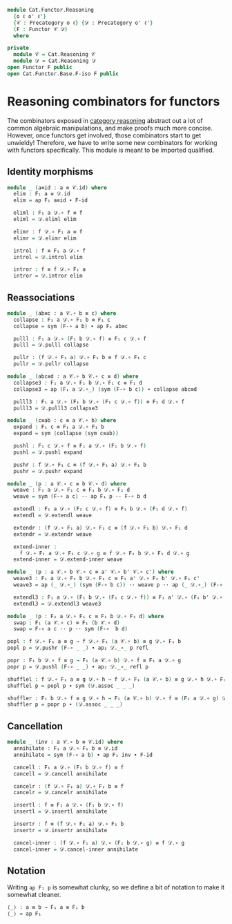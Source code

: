 <!--
```agda
open import 1Lab.Path

open import Cat.Base

import Cat.Functor.Base
import Cat.Reasoning
```
-->

```agda
module Cat.Functor.Reasoning
  {o ℓ o' ℓ'}
  {𝒞 : Precategory o ℓ} {𝒟 : Precategory o' ℓ'}
  (F : Functor 𝒞 𝒟)
  where

private
  module 𝒞 = Cat.Reasoning 𝒞
  module 𝒟 = Cat.Reasoning 𝒟
open Functor F public
open Cat.Functor.Base.F-iso F public
```

<!--
```agda
private variable
  A B C : 𝒞.Ob
  a a' b b' c c' d : 𝒞.Hom A B
  X Y Z : 𝒟.Ob
  f g h i : 𝒟.Hom X Y
```
-->


# Reasoning combinators for functors

The combinators exposed in [category reasoning] abstract out a lot of common
algebraic manipulations, and make proofs much more concise. However, once functors
get involved, those combinators start to get unwieldy! Therefore, we have
to write some new combinators for working with functors specifically.
This module is meant to be imported qualified.

[category reasoning]: Cat.Reasoning.html

## Identity morphisms

```agda
module _ (a≡id : a ≡ 𝒞.id) where
  elim : F₁ a ≡ 𝒟.id
  elim = ap F₁ a≡id ∙ F-id

  eliml : F₁ a 𝒟.∘ f ≡ f
  eliml = 𝒟.eliml elim

  elimr : f 𝒟.∘ F₁ a ≡ f
  elimr = 𝒟.elimr elim

  introl : f ≡ F₁ a 𝒟.∘ f
  introl = 𝒟.introl elim

  intror : f ≡ f 𝒟.∘ F₁ a
  intror = 𝒟.intror elim
```

## Reassociations

```agda
module _ (ab≡c : a 𝒞.∘ b ≡ c) where
  collapse : F₁ a 𝒟.∘ F₁ b ≡ F₁ c
  collapse = sym (F-∘ a b) ∙ ap F₁ ab≡c

  pulll : F₁ a 𝒟.∘ (F₁ b 𝒟.∘ f) ≡ F₁ c 𝒟.∘ f
  pulll = 𝒟.pulll collapse

  pullr : (f 𝒟.∘ F₁ a) 𝒟.∘ F₁ b ≡ f 𝒟.∘ F₁ c
  pullr = 𝒟.pullr collapse

module _ (abc≡d : a 𝒞.∘ b 𝒞.∘ c ≡ d) where
  collapse3 : F₁ a 𝒟.∘ F₁ b 𝒟.∘ F₁ c ≡ F₁ d
  collapse3 = ap (F₁ a 𝒟.∘_) (sym (F-∘ b c)) ∙ collapse abc≡d

  pulll3 : F₁ a 𝒟.∘ (F₁ b 𝒟.∘ (F₁ c 𝒟.∘ f)) ≡ F₁ d 𝒟.∘ f
  pulll3 = 𝒟.pulll3 collapse3

module _ (c≡ab : c ≡ a 𝒞.∘ b) where
  expand : F₁ c ≡ F₁ a 𝒟.∘ F₁ b
  expand = sym (collapse (sym c≡ab))

  pushl : F₁ c 𝒟.∘ f ≡ F₁ a 𝒟.∘ (F₁ b 𝒟.∘ f)
  pushl = 𝒟.pushl expand

  pushr : f 𝒟.∘ F₁ c ≡ (f 𝒟.∘ F₁ a) 𝒟.∘ F₁ b
  pushr = 𝒟.pushr expand

module _ (p : a 𝒞.∘ c ≡ b 𝒞.∘ d) where
  weave : F₁ a 𝒟.∘ F₁ c ≡ F₁ b 𝒟.∘ F₁ d
  weave = sym (F-∘ a c) ·· ap F₁ p ·· F-∘ b d

  extendl : F₁ a 𝒟.∘ (F₁ c 𝒟.∘ f) ≡ F₁ b 𝒟.∘ (F₁ d 𝒟.∘ f)
  extendl = 𝒟.extendl weave

  extendr : (f 𝒟.∘ F₁ a) 𝒟.∘ F₁ c ≡ (f 𝒟.∘ F₁ b) 𝒟.∘ F₁ d
  extendr = 𝒟.extendr weave

  extend-inner :
    f 𝒟.∘ F₁ a 𝒟.∘ F₁ c 𝒟.∘ g ≡ f 𝒟.∘ F₁ b 𝒟.∘ F₁ d 𝒟.∘ g
  extend-inner = 𝒟.extend-inner weave

module _ (p : a 𝒞.∘ b 𝒞.∘ c ≡ a' 𝒞.∘ b' 𝒞.∘ c') where
  weave3 : F₁ a 𝒟.∘ F₁ b 𝒟.∘ F₁ c ≡ F₁ a' 𝒟.∘ F₁ b' 𝒟.∘ F₁ c'
  weave3 = ap (_ 𝒟.∘_) (sym (F-∘ b c)) ·· weave p ·· ap (_ 𝒟.∘_) (F-∘ b' c')

  extendl3 : F₁ a 𝒟.∘ (F₁ b 𝒟.∘ (F₁ c 𝒟.∘ f)) ≡ F₁ a' 𝒟.∘ (F₁ b' 𝒟.∘ (F₁ c' 𝒟.∘ f))
  extendl3 = 𝒟.extendl3 weave3

module _ (p : F₁ a 𝒟.∘ F₁ c ≡ F₁ b 𝒟.∘ F₁ d) where
  swap : F₁ (a 𝒞.∘ c) ≡ F₁ (b 𝒞.∘ d)
  swap = F-∘ a c ·· p ·· sym (F-∘  b d)

popl : f 𝒟.∘ F₁ a ≡ g → f 𝒟.∘ F₁ (a 𝒞.∘ b) ≡ g 𝒟.∘ F₁ b
popl p = 𝒟.pushr (F-∘ _ _) ∙ ap₂ 𝒟._∘_ p refl

popr : F₁ b 𝒟.∘ f ≡ g → F₁ (a 𝒞.∘ b) 𝒟.∘ f ≡ F₁ a 𝒟.∘ g
popr p = 𝒟.pushl (F-∘ _ _) ∙ ap₂ 𝒟._∘_ refl p

shufflel : f 𝒟.∘ F₁ a ≡ g 𝒟.∘ h → f 𝒟.∘ F₁ (a 𝒞.∘ b) ≡ g 𝒟.∘ h 𝒟.∘ F₁ b
shufflel p = popl p ∙ sym (𝒟.assoc _ _ _)

shuffler : F₁ b 𝒟.∘ f ≡ g 𝒟.∘ h → F₁ (a 𝒞.∘ b) 𝒟.∘ f ≡ (F₁ a 𝒟.∘ g) 𝒟.∘ h
shuffler p = popr p ∙ (𝒟.assoc _ _ _)
```

## Cancellation

```agda
module _ (inv : a 𝒞.∘ b ≡ 𝒞.id) where
  annihilate : F₁ a 𝒟.∘ F₁ b ≡ 𝒟.id
  annihilate = sym (F-∘ a b) ∙ ap F₁ inv ∙ F-id

  cancell : F₁ a 𝒟.∘ (F₁ b 𝒟.∘ f) ≡ f
  cancell = 𝒟.cancell annihilate

  cancelr : (f 𝒟.∘ F₁ a) 𝒟.∘ F₁ b ≡ f
  cancelr = 𝒟.cancelr annihilate

  insertl : f ≡ F₁ a 𝒟.∘ (F₁ b 𝒟.∘ f)
  insertl = 𝒟.insertl annihilate

  insertr : f ≡ (f 𝒟.∘ F₁ a) 𝒟.∘ F₁ b
  insertr = 𝒟.insertr annihilate

  cancel-inner : (f 𝒟.∘ F₁ a) 𝒟.∘ (F₁ b 𝒟.∘ g) ≡ f 𝒟.∘ g
  cancel-inner = 𝒟.cancel-inner annihilate
```

## Notation

Writing `ap F₁ p` is somewhat clunky, so we define a bit of notation
to make it somewhat cleaner.

```agda
⟨_⟩ : a ≡ b → F₁ a ≡ F₁ b
⟨_⟩ = ap F₁
```
